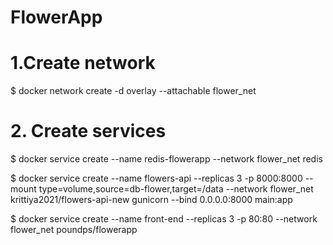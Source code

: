 # FlowerApp

# 1.Create network
$ docker network create -d overlay --attachable flower_net

# 2.	Create services
$ docker service create --name redis-flowerapp --network flower_net redis

$ docker service create --name flowers-api --replicas 3 -p 8000:8000 --mount type=volume,source=db-flower,target=/data --network flower_net krittiya2021/flowers-api-new gunicorn --bind 0.0.0.0:8000 main:app

$ docker service create --name front-end --replicas 3 -p 80:80 --network flower_net poundps/flowerapp
